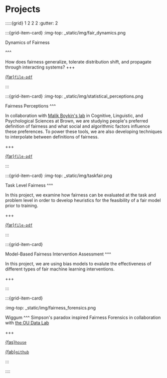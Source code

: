 # Projects



:::::{grid} 1 2 2 2
:gutter: 2


:::{grid-item-card}
:img-top: _static/img/fair_dynamics.png


 Dynamics of Fairness

^^^



How does fairness generalize, tolerate distribution shift, and propagate through interacting systems?
+++


[{far}`file-pdf`](https://dynamicdecisions.github.io/assets/pdfs/29.pdf)

:::

:::{grid-item-card}
:img-top: _static/img/statistical_perceptions.png


Fairness Perceptions
^^^

In collaboration with [Malik Boykin's lab](https://www.boykinlab.com/) in Cognitive, Linguistic, and Psychological Sciences at Brown, we are studying people's preferred definition of fairness and what social and algorithmic factors influence these preferences. To power these tools, we are also developing techniques to interpolate between definitions of fairness.

+++

[{far}`file-pdf`](https://doi.org/10.1145/3465416.3483302)

:::


:::{grid-item-card}
:img-top: _static/img/taskfair.png

Task Level Fairness
^^^

In this project, we examine how fairness can be evaluated at the task and problem level in order to develop heuristics for the feasibility of a fair model prior to training.

+++

[{far}`file-pdf`](https://charliezhaoyinpeng.github.io/EAI-KDD22/camera_ready/information.pdf)

:::


:::{grid-item-card}


Model-Based Fairness Intervention Assessment
^^^

In this project, we are using bias models to evalute the effectiveness of different types of fair machine learning interventions.

+++

:::


:::{grid-item-card}


:img-top: _static/img/fairness_forensics.png

Wiggum
^^^
Simpson's paradox inspired Fairness Forensics in collaboration with [the OU Data Lab](https://oudatalab.com/)

+++


[{fas}`house`  ](https://fairnessforensics.github.io/wiggum)

[{fab}`github` ](https://github.com/fairnessforensics/wiggum)

:::

::::
